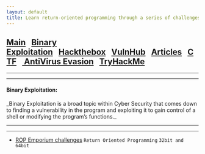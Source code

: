 ```yaml
---
layout: default
title: Learn return-oriented programming through a series of challenges.
---
```


<h2 class="mume-header" id="mainindexhtml-nbspnbsp-contactcontacthtml"><a href="./index.html">Main</a>&#xA0;&#xA0;&#xA0;<a href="/posts/binaryexploitation/index.html">Binary Exploitation</a>&#xA0;&#xA0;&#xA0;<a href="/posts/hackthebox/index.html">Hackthebox</a>&#xA0;&#xA0;&#xA0;<a href="/posts/vulnhub/index.html">VulnHub</a>&#xA0;&#xA0;&#xA0;<a href="/posts/articles/index.html">Articles</a>&#xA0;&#xA0;&#xA0;<a href="/posts/CTF/index.html">CTF</a>&#xA0;&#xA0;&#xA0;<a href="/posts/avevasion/index.html">    AntiVirus Evasion</a>&#xA0;&#xA0;&#xA0;<a href="/posts/tryhackme/index.html">TryHackMe</a></h2>
<hr>

* * *
<h4 class="mume-header" id="binaryexploitation">Binary Exploitation:</h4>
_Binary Exploitation is a broad topic within Cyber Security that comes down to finding a vulnerability in the program and exploiting it to gain control of a shell or modifying the program’s functions._
<hr>
<hr>


- [ROP Emporium challenges](https://ismail-arame.github.io/posts/binaryexploitation/ropemporium/index.html) `Return Oriented Programming` `32bit and 64bit`
